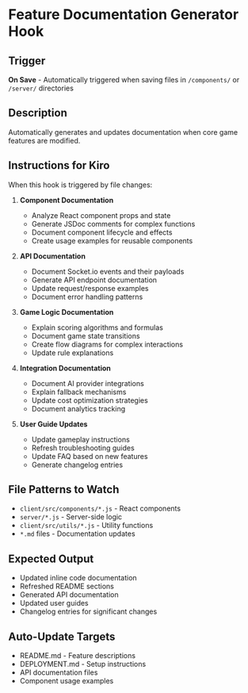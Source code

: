 # Feature Documentation Generator Hook

## Trigger
**On Save** - Automatically triggered when saving files in `/components/` or `/server/` directories

## Description
Automatically generates and updates documentation when core game features are modified.

## Instructions for Kiro
When this hook is triggered by file changes:

1. **Component Documentation**
   - Analyze React component props and state
   - Generate JSDoc comments for complex functions
   - Document component lifecycle and effects
   - Create usage examples for reusable components

2. **API Documentation**
   - Document Socket.io events and their payloads
   - Generate API endpoint documentation
   - Update request/response examples
   - Document error handling patterns

3. **Game Logic Documentation**
   - Explain scoring algorithms and formulas
   - Document game state transitions
   - Create flow diagrams for complex interactions
   - Update rule explanations

4. **Integration Documentation**
   - Document AI provider integrations
   - Explain fallback mechanisms
   - Update cost optimization strategies
   - Document analytics tracking

5. **User Guide Updates**
   - Update gameplay instructions
   - Refresh troubleshooting guides
   - Update FAQ based on new features
   - Generate changelog entries

## File Patterns to Watch
- `client/src/components/*.js` - React components
- `server/*.js` - Server-side logic
- `client/src/utils/*.js` - Utility functions
- `*.md` files - Documentation updates

## Expected Output
- Updated inline code documentation
- Refreshed README sections
- Generated API documentation
- Updated user guides
- Changelog entries for significant changes

## Auto-Update Targets
- README.md - Feature descriptions
- DEPLOYMENT.md - Setup instructions  
- API documentation files
- Component usage examples